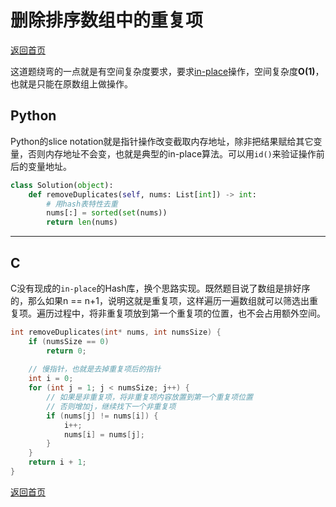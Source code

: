 # 删除排序数组中的重复项
[返回首页](../README.md)

这道题绕弯的一点就是有空间复杂度要求，要求[in-place](https://en.wikipedia.org/wiki/In-place_algorithm)操作，空间复杂度**O(1)**，也就是只能在原数组上做操作。
## Python
Python的slice notation就是指针操作改变截取内存地址，除非把结果赋给其它变量，否则内存地址不会变，也就是典型的in-place算法。可以用`id()`来验证操作前后的变量地址。
```python
class Solution(object):
    def removeDuplicates(self, nums: List[int]) -> int:
        # 用hash表特性去重
        nums[:] = sorted(set(nums))
        return len(nums)
```
---

## C
C没有现成的`in-place`的Hash库，换个思路实现。既然题目说了数组是排好序的，那么如果n == n+1，说明这就是重复项，这样遍历一遍数组就可以筛选出重复项。遍历过程中，将非重复项放到第一个重复项的位置，也不会占用额外空间。
```c
int removeDuplicates(int* nums, int numsSize) {
    if (numsSize == 0)
        return 0;
    
    // 慢指针，也就是去掉重复项后的指针
    int i = 0;
    for (int j = 1; j < numsSize; j++) {
        // 如果是非重复项，将非重复项内容放置到第一个重复项位置
        // 否则增加j，继续找下一个非重复项
        if (nums[j] != nums[i]) {
            i++;
            nums[i] = nums[j];
        }
    }
    return i + 1;
}
```
[返回首页](../README.md)